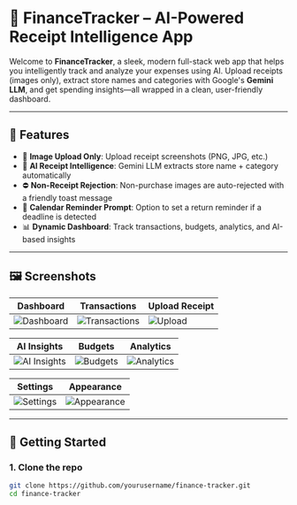 # 🧾 FinanceTracker – AI-Powered Receipt Intelligence App

Welcome to **FinanceTracker**, a sleek, modern full-stack web app that helps you intelligently track and analyze your expenses using AI. Upload receipts (images only), extract store names and categories with Google's **Gemini LLM**, and get spending insights—all wrapped in a clean, user-friendly dashboard.

---

## 🌟 Features

- 📸 **Image Upload Only**: Upload receipt screenshots (PNG, JPG, etc.)
- 🧠 **AI Receipt Intelligence**: Gemini LLM extracts store name + category automatically
- ⛔️ **Non-Receipt Rejection**: Non-purchase images are auto-rejected with a friendly toast message
- 📅 **Calendar Reminder Prompt**: Option to set a return reminder if a deadline is detected
- 📊 **Dynamic Dashboard**: Track transactions, budgets, analytics, and AI-based insights

---

## 🖼️ Screenshots

| Dashboard | Transactions | Upload Receipt |
|----------|--------------|----------------|
| ![Dashboard](./public/screenshots/Screenshot%202025-07-29%20150942.png) | ![Transactions](./public/screenshots/Screenshot%202025-07-29%20150950.png) | ![Upload](./public/screenshots/Screenshot%202025-07-29%20151145.png) |

| AI Insights | Budgets | Analytics |
|-------------|---------|-----------|
| ![AI Insights](./public/screenshots/Screenshot%202025-07-29%20151210.png) | ![Budgets](./public/screenshots/Screenshot%202025-07-29%20151224.png) | ![Analytics](./public/screenshots/Screenshot%202025-07-29%20151158.png) |

| Settings | Appearance |
|----------|------------|
| ![Settings](./public/screenshots/Screenshot%202025-07-29%20151210.png) | ![Appearance](./public/screenshots/Screenshot%202025-07-29%20151152.png) |

---

## 🚀 Getting Started

### 1. Clone the repo

```bash
git clone https://github.com/yourusername/finance-tracker.git
cd finance-tracker
